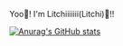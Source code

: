 Yoo🙂! I'm Litchiiiiiii(Litchi)🎇!!

[![Anurag's GitHub stats](https://github-readme-stats.vercel.app/api?username=Litchiiiiii)](https://github.com/anuraghazra/github-readme-stats)
